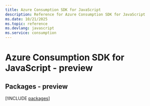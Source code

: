 ```yaml
---
title: Azure Consumption SDK for JavaScript
description: Reference for Azure Consumption SDK for JavaScript
ms.date: 10/21/2025
ms.topic: reference
ms.devlang: javascript
ms.service: consumption
---
```

# Azure Consumption SDK for JavaScript - preview
## Packages - preview
[!INCLUDE [packages](consumption-index.md)]